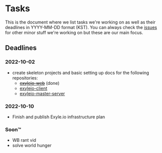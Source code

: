 # Tasks

This is the document where we list tasks we're working on
as well as their deadlines in YYYY-MM-DD format (KST).
You can always check the
[issues](https://github.com/exyleio/exyleio/issues) for
other minor stuff we're working on but these are our main
focus.

## Deadlines

### 2022-10-02

- create skeleton projects and basic setting up docs for the following repositories:
  - ~~[exyleio-web](https://github.com/exyleio/exyleio-web)~~ (done)
  - [exyleio-client](https://github.com/exyleio/exyleio-client)
  - [exyleio-master-server](https://github.com/exyleio/exyleio-master-server)

### 2022-10-10

- Finish and publish Exyle.io infrastructure plan

### Soon™

- WB rant vid
- solve world hunger
